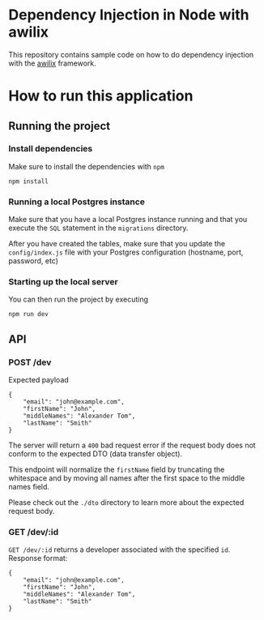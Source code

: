 # Dependency Injection in Node with awilix

This repository contains sample code on how to do dependency injection with the [awilix](https://github.com/jeffijoe/awilix) framework.



# How to run this application

## Running the project

### Install dependencies

Make sure to install the dependencies with `npm`

```
npm install
```

### Running a local Postgres instance

Make sure that you have a local Postgres instance running and that you execute the `SQL` statement in the `migrations` directory.

After you have created the tables, make sure that you update the `config/index.js` file with your Postgres configuration (hostname, port, password, etc)

### Starting up the local server

You can then run the project by executing

```
npm run dev
```

## API

### POST /dev

Expected payload

```
{
    "email": "john@example.com",
    "firstName": "John",
    "middleNames": "Alexander Tom",
    "lastName": "Smith"
}
```

The server will return a `400` bad request error if the request body does not conform to the expected DTO (data transfer object).

This endpoint will normalize the `firstName` field by truncating the whitespace and by moving all names after the first space to the middle names field.

Please check out the `./dto` directory to learn more about the expected request body.

### GET /dev/:id

`GET /dev/:id` returns a developer associated with the specified `id`.
Response format:

```
{
    "email": "john@example.com",
    "firstName": "John",
    "middleNames": "Alexander Tom",
    "lastName": "Smith"
}
```
